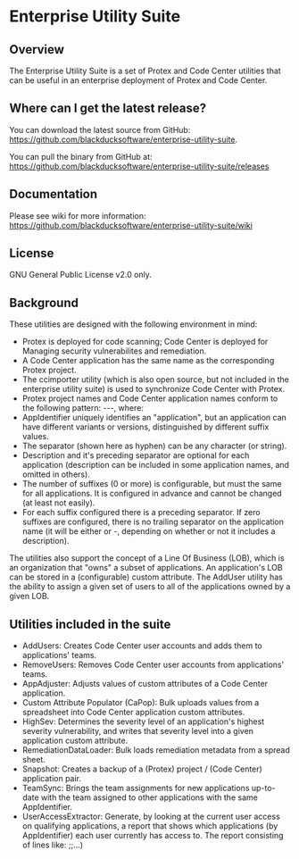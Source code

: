 # Enterprise Utility Suite
## Overview

The Enterprise Utility Suite is a set of Protex and Code Center utilities that can be useful in an enterprise deployment of Protex and Code Center.

## Where can I get the latest release?

You can download the latest source from GitHub: https://github.com/blackducksoftware/enterprise-utility-suite.

You can pull the binary from GitHub at: https://github.com/blackducksoftware/enterprise-utility-suite/releases

## Documentation

Please see wiki for more information: https://github.com/blackducksoftware/enterprise-utility-suite/wiki

## License

GNU General Public License v2.0 only.

## Background ##
These utilities are designed with the following environment in mind:

 - Protex is deployed for code scanning; Code Center is deployed for Managing security vulnerabilites and remediation.
 - A Code Center application has the same name as the corresponding Protex project.
 - The ccimporter utility (which is also open source, but not included in the enterprise utility suite) is used to synchronize Code Center with Protex.
 - Protex project names and Code Center application names conform to the following pattern: <AppIdentifier>-<description>-<suffix1>-<suffix2>, where:
 - AppIdentifier uniquely identifies an "application", but an application can have different variants or versions, distinguished by different suffix values.
 - The separator (shown here as hyphen) can be any character (or string).
 - Description and it's preceding separator are optional for each application (description can be included in some application names, and omitted in others).
 - The number of suffixes (0 or more) is configurable, but must the same for all applications. It is configured in advance and cannot be changed (at least not easily).
 - For each suffix configured there is a preceding separator. If zero suffixes are configured, there is no trailing separator on the application name (it will be either <AppIdentifier> or <AppIdentifier>-<description>, depending on whether or not it includes a description).

The utilities also support the concept of a Line Of Business (LOB), which is an organization that "owns" a subset of applications. An application's LOB can be stored in a (configurable) custom attribute. The AddUser utility has the ability to assign a given set of users to all of the applications owned by a given LOB.

## Utilities included in the suite ##
 - AddUsers: Creates Code Center user accounts and adds them to applications' teams.
 - RemoveUsers: Removes Code Center user accounts from applications' teams.
 - AppAdjuster: Adjusts values of custom attributes of a Code Center application.
 - Custom Attribute Populator (CaPop): Bulk uploads values from a spreadsheet into Code Center application custom attributes.
 - HighSev: Determines the severity level of an application's highest severity vulnerability, and writes that severity level into a given application custom attribute.
 - RemediationDataLoader: Bulk loads remediation metadata from a spread sheet.
 - Snapshot: Creates a backup of a (Protex) project / (Code Center) application pair.
 - TeamSync: Brings the team assignments for new applications up-to-date with the team assigned to other applications with the same AppIdentifier.
 - UserAccessExtractor: Generate, by looking at the current user access on qualifying applications, a report that shows which applications (by AppIdentifier) each user currently has access to. The report consisting of lines like: <username>;<AppIdentifier>;<AppIdentifier>...)
